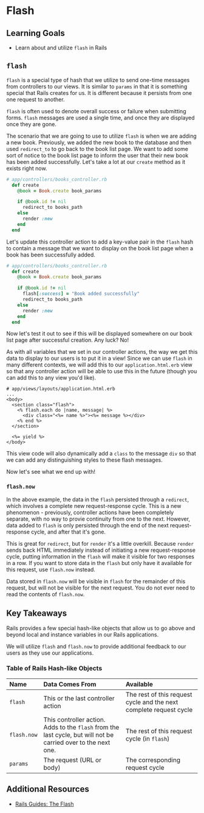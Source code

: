 # Flash

## Learning Goals
- Learn about and utilize `flash` in Rails

## `flash`
`flash` is a special type of hash that we utilize to send one-time messages from controllers to our views. It is similar to `params` in that it is something special that Rails creates for us. It is different because it persists from one one request to another.

`flash` is often used to denote overall success or failure when submitting forms. `flash` messages are used a single time, and once they are displayed once they are gone.

The scenario that we are going to use to utilize `flash` is when we are adding a new book. Previously, we added the new book to the database and then used `redirect_to` to go back to the book list page. We want to add some sort of notice to the book list page to inform the user that their new book has been added successfully. Let's take a lot at our `create` method as it exists right now.
```ruby
# app/controllers/books_controller.rb
  def create
    @book = Book.create book_params

    if @book.id != nil
      redirect_to books_path
    else
      render :new
    end
  end
```

Let's update this controller action to add a key-value pair in the `flash` hash to contain a message that we want to display on the book list page when a book has been successfully added.

```ruby
# app/controllers/books_controller.rb
  def create
    @book = Book.create book_params

    if @book.id != nil
      flash[:success] = "Book added successfully"
      redirect_to books_path
    else
      render :new
    end
  end
```

Now let's test it out to see if this will be displayed somewhere on our book list page after successful creation. Any luck? No!

As with all variables that we set in our controller actions, the way we get this data to display to our users is to put it in a view! Since we can use `flash` in many different contexts, we will add this to our `application.html.erb` view so that any controller action will be able to use this in the future (though you can add this to any view you'd like).

```erb
# app/views/layouts/application.html.erb
...
<body>
  <section class="flash">
    <% flash.each do |name, message| %>
      <div class="<%= name %>"><%= message %></div>
    <% end %>
  </section>

  <%= yield %>
</body>
```

This view code will also dynamically add a `class` to the message `div` so that we can add any distinguishing styles to these flash messages.

Now let's see what we end up with!

### `flash.now`

In the above example, the data in the `flash` persisted through a `redirect`, which involves a complete new request-response cycle. This is a new phenomenon - previously, controller actions have been completely separate, with no way to provie continuity from one to the next. However, data added to `flash` is only persisted through the end of the next request-response cycle, and after that it's gone.

This is great for `redirect`, but for `render` it's a little overkill. Because `render` sends back HTML immediately instead of  initiating a new request-response cycle, putting information in the `flash` will make it visible for two responses in a row. If you want to store data in the `flash` but only have it available for this request, use `flash.now` instead.

Data stored in `flash.now` will be visible in `flash` for the remainder of this request, but will not be visible for the next request. You do not ever need to read the contents of `flash.now`.

## Key Takeaways
Rails provides a few special hash-like objects that allow us to go above and beyond local and instance variables in our Rails applications.

We will utilize `flash` and `flash.now` to provide additional feedback to our users as they use our applications.

### Table of Rails Hash-like Objects

| Name        | Data Comes From                    | Available |
|:------------|:-----------------------------------|:----------|
| `flash`     | This or the last controller action | The rest of this request cycle and the next complete request cycle |
| `flash.now` | This controller action. Adds to the `flash` from the last cycle, but will not be carried over to the next one. | The rest of this request cycle (in `flash`) |
| `params`    | The request (URL or body)          | The corresponding request cycle   |


## Additional Resources
- [Rails Guides: The Flash](https://guides.rubyonrails.org/action_controller_overview.html#the-flash)
